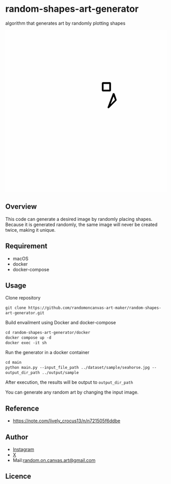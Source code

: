 # random-shapes-art-generator
algorithm that generates art by randomly plotting shapes

![gif](https://github.com/randomoncanvas-art-maker/random-shapes-art-generator/blob/main/materials/sample_animation_seahorse.GIF)

## Overview
This code can generate a desired image by randomly placing shapes.
Because it is generated randomly, the same image will never be created twice, making it unique.

## Requirement
- macOS
- docker
- docker-compose

## Usage
Clone repository
```
git clone https://github.com/randomoncanvas-art-maker/random-shapes-art-generator.git
```
Build envailment using Docker and docker-compose
```
cd random-shapes-art-generator/docker
docker compose up -d
docker exec -it sh
```
Run the generator in a docker container
```
cd main
python main.py --input_file_path ../dataset/sample/seahorse.jpg --output_dir_path ../output/sample
```
After execution, the results will be output to `output_dir_path`

You can generate any random art by changing the input image.

## Reference
- https://note.com/lively_crocus13/n/n721505f6ddbe

## Author
- [Instagram](https://www.instagram.com/random.on.canvas_art?igsh=dTRkaGRwZ3NnNXBo&utm_source=qr)
- [X](https://x.com/randomoncanvas?s=21&t=FNt_GNO6GCVhZ_ytUxNxKw)
- Mail:random.on.canvas.art@gmail.com

## Licence

